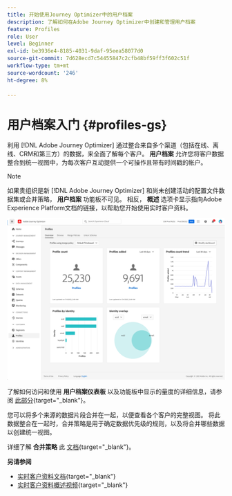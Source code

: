 ```yaml
---
title: 开始使用Journey Optimizer中的用户档案
description: 了解如何在Adobe Journey Optimizer中创建和管理用户档案
feature: Profiles
role: User
level: Beginner
exl-id: be3936e4-8185-4031-9daf-95eea58077d0
source-git-commit: 7d628ecd7c54455847c2cfb48bf59ff3f602c51f
workflow-type: tm+mt
source-wordcount: '246'
ht-degree: 8%

---
```


# 用户档案入门 {#profiles-gs}

利用 [!DNL Adobe Journey Optimizer] 通过整合来自多个渠道（包括在线、离线、CRM和第三方）的数据，来全面了解每个客户。 **用户档案** 允许您将客户数据整合到统一视图中，为每次客户互动提供一个可操作且带有时间戳的帐户。

>[!NOTE]
>
>如果贵组织是新 [!DNL Adobe Journey Optimizer] 和尚未创建活动的配置文件数据集或合并策略， **用户档案** 功能板不可见。 相反， **概述** 选项卡显示指向Adobe Experience Platform文档的链接，以帮助您开始使用实时客户资料。

![](assets/profiles-home.png)

了解如何访问和使用 **用户档案仪表板** 以及功能板中显示的量度的详细信息，请参阅 [此部分](https://experienceleague.adobe.com/docs/experience-platform/profile/ui/user-guide.html?lang=zh-Hans){target=&quot;_blank&quot;}。

您可以将多个来源的数据片段合并在一起，以便查看各个客户的完整视图。 将此数据整合在一起时，合并策略是用于确定数据优先级的规则，以及将合并哪些数据以创建统一视图。

详细了解 **合并策略** 此 [文档](https://experienceleague.adobe.com/docs/experience-platform/profile/merge-policies/ui-guide.html){target=&quot;_blank&quot;}。

**另请参阅**

* [实时客户资料文档](https://experienceleague.adobe.com/docs/experience-platform/query/home.html?lang=zh-Hans){target=&quot;_blank&quot;}
* [实时客户资料概述视频](https://experienceleague.adobe.com/docs/experience-platform/profile/home.html?lang=zh-Hans){target=&quot;_blank&quot;}
